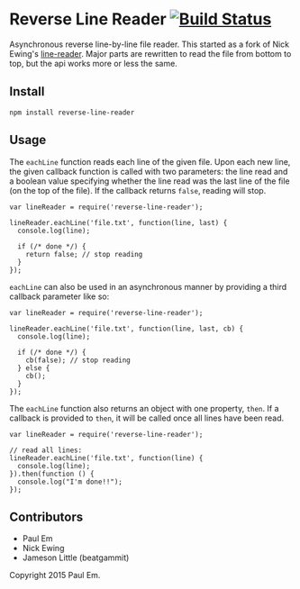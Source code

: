Reverse Line Reader [![Build Status](https://secure.travis-ci.org/paul-em/reverse-line-reader.png?branch=master)](http://travis-ci.org/paul-em/reverse-line-reader)
===========

Asynchronous reverse line-by-line file reader. This started as a fork of Nick Ewing's [line-reader](https://github.com/nickewing/line-reader). Major parts are rewritten to read the file from bottom to top, but the api works more or less the same.

Install
-------

`npm install reverse-line-reader`

Usage
-----

The `eachLine` function reads each line of the given file.  Upon each new line,
the given callback function is called with two parameters: the line read and a
boolean value specifying whether the line read was the last line of the file (on the top of the file).
If the callback returns `false`, reading will stop.

    var lineReader = require('reverse-line-reader');

    lineReader.eachLine('file.txt', function(line, last) {
      console.log(line);

      if (/* done */) {
        return false; // stop reading
      }
    });

`eachLine` can also be used in an asynchronous manner by providing a third
callback parameter like so:

    var lineReader = require('reverse-line-reader');

    lineReader.eachLine('file.txt', function(line, last, cb) {
      console.log(line);

      if (/* done */) {
        cb(false); // stop reading
      } else {
        cb();
      }
    });

The `eachLine` function also returns an object with one property, `then`.  If a
callback is provided to `then`, it will be called once all lines have been read.

    var lineReader = require('reverse-line-reader');

    // read all lines:
    lineReader.eachLine('file.txt', function(line) {
      console.log(line);
    }).then(function () {
      console.log("I'm done!!");
    });


Contributors
------------

* Paul Em
* Nick Ewing
* Jameson Little (beatgammit)

Copyright 2015 Paul Em.
